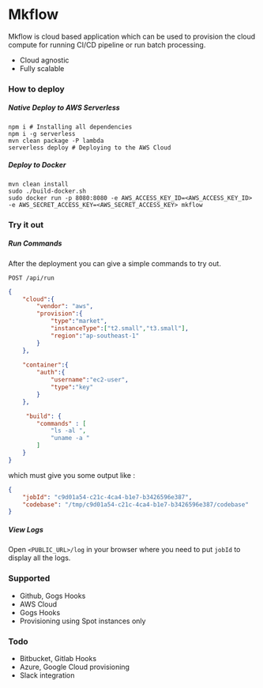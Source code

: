 # Mkflow

Mkflow is cloud based application which can be used to provision the cloud compute for running CI/CD pipeline or run batch processing.
  - Cloud agnostic
  - Fully scalable
  
  
### How to deploy

##### Native Deploy to AWS Serverless
```
npm i # Installing all dependencies 
npm i -g serverless
mvn clean package -P lambda 
serverless deploy # Deploying to the AWS Cloud

```

#####  Deploy to Docker 
```
mvn clean install
sudo ./build-docker.sh
sudo docker run -p 8080:8080 -e AWS_ACCESS_KEY_ID=<AWS_ACCESS_KEY_ID> -e AWS_SECRET_ACCESS_KEY=<AWS_SECRET_ACCESS_KEY> mkflow
```


### Try it out

##### Run Commands
After the deployment you can give a simple commands to try out.

```POST /api/run```
```json
{
    "cloud":{
        "vendor": "aws",
        "provision":{
            "type":"market",
            "instanceType":["t2.small","t3.small"],
            "region":"ap-southeast-1"
        }
    },
   
    "container":{
        "auth":{
            "username":"ec2-user",
            "type":"key"
        }
    },

     "build": {
        "commands" : [
            "ls -al ",
            "uname -a "
        ]
    }
}
```

which must give you some output like :
```json
{
    "jobId": "c9d01a54-c21c-4ca4-b1e7-b3426596e387",
    "codebase": "/tmp/c9d01a54-c21c-4ca4-b1e7-b3426596e387/codebase"
}
```

##### View Logs
Open `<PUBLIC_URL>/log` in your browser where you need to put `jobId` to display all the logs.


### Supported
- Github, Gogs Hooks
- AWS Cloud 
- Gogs Hooks
- Provisioning using Spot instances only 


### Todo
- Bitbucket, Gitlab Hooks
- Azure, Google Cloud provisioning
- Slack integration 